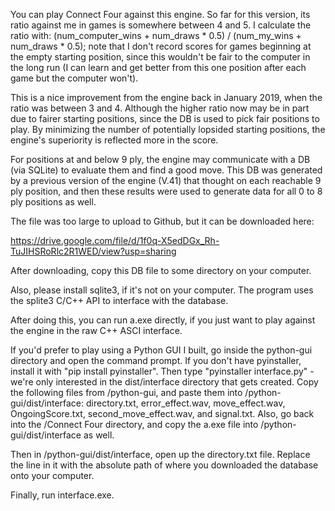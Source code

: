 You can play Connect Four against this engine. So far for this version, its ratio against me in games is somewhere between 4 and 5. I calculate the ratio with: (num_computer_wins + num_draws * 0.5) / (num_my_wins + num_draws * 0.5); note that I don't record scores for games beginning at the empty starting position, since this wouldn't be fair to the computer in the long run (I can learn and get better from this one position after each game but the computer won't).

This is a nice improvement from the engine back in January 2019, when the ratio was between 3 and 4. Although the higher ratio now may be in part due to fairer starting positions, since the DB is used to pick fair positions to play. By minimizing the number of potentially lopsided starting positions, the engine's superiority is reflected more in the score.

For positions at and below 9 ply, the engine may communicate with a DB (via SQLite) to evaluate them and find a good move. This DB was generated by a previous version of the engine (V.41) that thought on each reachable 9 ply position, and then these results were used to generate data for all 0 to 8 ply positions as well.

The file was too large to upload to Github, but it can be downloaded here:

https://drive.google.com/file/d/1f0q-X5edDGx_Rh-TuJIHSRoRlc2R1WED/view?usp=sharing

After downloading, copy this DB file to some directory on your computer.

Also, please install sqlite3, if it's not on your computer. The program uses the splite3 C/C++ API to interface with the database.

After doing this, you can run a.exe directly, if you just want to play against the engine in the raw C++ ASCI interface.

If you'd prefer to play using a Python GUI I built, go inside the python-gui directory and open the command prompt. If you don't have pyinstaller, 
install it with "pip install pyinstaller". Then type "pyinstaller interface.py" - we're only interested in the dist/interface directory that gets created.
Copy the following files from /python-gui, and paste them into /python-gui/dist/interface: directory.txt, error_effect.wav, move_effect.wav, OngoingScore.txt, 
second_move_effect.wav, and signal.txt. Also, go back into the /Connect Four directory, and copy the a.exe file into /python-gui/dist/interface as well.

Then in /python-gui/dist/interface, open up the directory.txt file. Replace the line in it with the absolute path of where you downloaded the database onto your computer.
 
Finally, run interface.exe.
